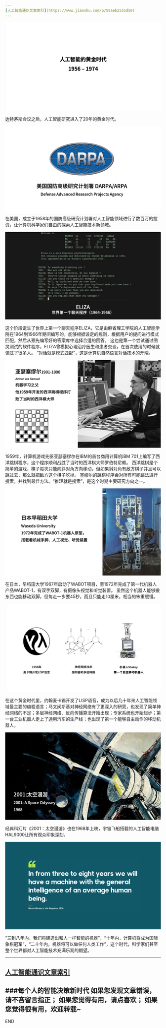 ```yaml
---
[人工智能通识文章索引](https://www.jianshu.com/p/59aeb2555d50)
---
```


![image.png](imgs/4324074-e5e7f4f2ced781ed.png?imageMogr2/auto-orient/strip%7CimageView2/2/w/1240)

达特茅斯会议之后，人工智能研究进入了20年的黄金时代。

![image.png](imgs/4324074-a528192e9d419162.png?imageMogr2/auto-orient/strip%7CimageView2/2/w/1240)
在美国，成立于1958年的国防高级研究计划署对人工智能领域进行了数百万的投资，让计算机科学家们自由的探索人工智能技术新领域。

![image.png](imgs/4324074-a2a50f217212c0b6.png?imageMogr2/auto-orient/strip%7CimageView2/2/w/1240)

这个阶段诞生了世界上第一个聊天程序ELIZA，它是由麻省理工学院的人工智能学院在1964到1966年期间编写的，能够根据设定的规则，根据用户的提问进行模式匹配，然后从预先编写好的答案库中选择合适的回答。
这也是第一个尝试通过图灵测试的软件程序，ELIZA曾模拟心理治疗医生和患者交谈，在首次使用的时候就骗过了很多人。
“对话就是模式匹配”，这是计算机自然语言对话技术的开端。

![image.png](imgs/4324074-7d76cd34abfc82d7.png?imageMogr2/auto-orient/strip%7CimageView2/2/w/1240)

1959年，计算机游戏先驱亚瑟塞缪尔在IBM的首台商用计算机IBM 701上编写了西洋跳棋程序，这个程序顺利战胜了当时的西洋棋大师罗伯特尼赖。
西洋跳棋是个简单的游戏，棋子每次只能向斜对角方向移动，但如果斜对角有敌方棋子并且可以跳过去，那么就把敌方这个棋子吃掉。
塞缪尔的跳棋程序会对所有可能跳法进行搜索，并找到最佳方法。“推理就是搜索”，是这个时期主要研究方向之一。

![image.png](imgs/4324074-f882f83598179ff5.png?imageMogr2/auto-orient/strip%7CimageView2/2/w/1240)

在日本，早稻田大学1967年启动了WABOT项目，至1972年完成了第一代机器人产品WABOT-1，有双手双脚，有摄像头视觉和听觉装置。
虽然这个机器人能够搬东西也能移动双脚，但每走一步要45秒，而且只能走10厘米，相当的笨重缓慢。

![image.png](imgs/4324074-305bdf77b1da3a0e.png?imageMogr2/auto-orient/strip%7CimageView2/2/w/1240)


在这个黄金时代里，约翰麦卡锡开发了LISP语音，成为以后几十年来人工智能领域最主要的编程语言；马文闵斯基对神经网络有了更深入的研究，也发现了简单神经网络的不足；多层神经网络、反向传播算法开始出现；专家系统也开始起步；第一台工业机器人走上了通用汽车的生产线；也出现了第一个能够自主动作的移动机器人。

![image.png](imgs/4324074-e9523112527a480f.png?imageMogr2/auto-orient/strip%7CimageView2/2/w/1240)

经典科幻片《2001：太空漫游》也在1968年上映，宇宙飞船搭载的人工智能电脑HAL9000让所有观众印象深刻。

![image.png](imgs/4324074-af0c631b83b41688.png?imageMogr2/auto-orient/strip%7CimageView2/2/w/1240)


“三到八年内，我们将建造出和人一样智能的机器”，“十年内，计算机将成为国际象棋冠军”，“二十年内，机器将可以做任何人类工作”，这个时代，科学家们甚至整个世界都对人工智能技术充满乐观的期望。


---
[人工智能通识文章索引](https://www.jianshu.com/p/59aeb2555d50)
---
###每个人的智能决策新时代
如果您发现文章错误，请不吝留言指正；
如果您觉得有用，请点喜欢；
如果您觉得很有用，欢迎转载~
---
END